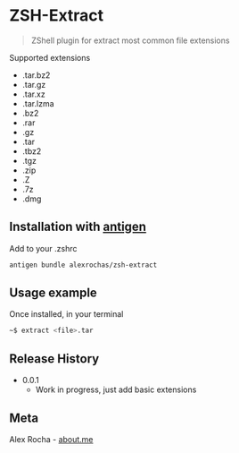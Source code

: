 # ZSH-Extract
> ZShell plugin for extract most common file extensions

Supported extensions
* .tar.bz2
* .tar.gz
* .tar.xz
* .tar.lzma
* .bz2
* .rar
* .gz
* .tar
* .tbz2
* .tgz
* .zip
* .Z
* .7z
* .dmg

## Installation with [antigen](https://github.com/zsh-users/antigen)

Add to your .zshrc

```sh
antigen bundle alexrochas/zsh-extract
```

## Usage example

Once installed, in your terminal
```bash
~$ extract <file>.tar
```

## Release History

* 0.0.1
    * Work in progress, just add basic extensions

## Meta

Alex Rocha - [about.me](http://about.me/alex.rochas)
